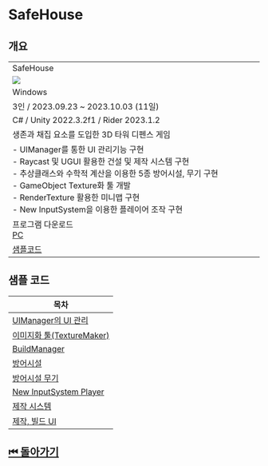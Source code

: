 # SafeHouse



## 개요 
<table>
<tr >
    <td width="50%">SafeHouse </td> 
</tr>
<tr >
    <td><image src="../../Image/SafeHouse.gif"/> </td>
</tr>
<tr >
    <td>Windows </td> 
</tr>
<tr >
    <td> 3인 / 2023.09.23 ~ 2023.10.03 (11일)</td>
</tr>
<tr >
    <td>C# / Unity 2022.3.2f1 / Rider 2023.1.2</td>
</tr>
<tr>
    <td>
        생존과 채집 요소를 도입한 3D 타워 디펜스 게임
    </td>
</tr>
<tr>
    <td>
        - UIManager를 통한 UI 관리기능 구현<br>
        - Raycast 및 UGUI 활용한 건설 및 제작 시스템 구현<br>
        - 추상클래스와 수학적 계산을 이용한 5종 방어시설, 무기 구현<br>
        - GameObject Texture화 툴 개발<br>
        - RenderTexture 활용한 미니맵 구현<br>
        - New InputSystem을 이용한 플레이어 조작 구현 <br>
    </td>
</tr>
<tr>
    <td>
        프로그램 다운로드 <br>
        <a href="https://github.com/shehdrbs123/SkilledUnityB11TeamProject/releases/tag/RELEASES"> PC</a>
    </td>
</tr>
<tr>
    <td>
        <a href="https://github.com/shehdrbs123/shehdrbs123/tree/main/SampleCode/SafeHouse">샘플코드</a>
        <!-- <a>개인 코드정리 github</a> -->
    </td>
</tr>
</table>


## 샘플 코드

|목차|
|---|
|[UIManager의 UI 관리](./UIManager/)|
|[이미지화 툴(TextureMaker)](./TextureMaker/)|
|[BuildManager](./BuildManager/)|
|[방어시설](./Turret/)|
|[방어시설 무기](./Bullets/)|
|[New InputSystem Player](./Player/)|
|[제작 시스템](./CraftManager/)|
|[제작, 빌드 UI](./Craft,BuildUI/)|


## [⏮ 돌아가기](../)